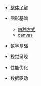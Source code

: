 - [整体了解](/src/0100/0110/0101.md)

- 图形基础
  - [四种方式](/src/0100/0110/0102.md)
  - [canvas](/src/0100/0110/0103.md)

- 数学基础
- 视觉呈现
- 性能优化
- 数据驱动